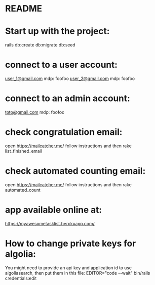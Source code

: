 # README

# Start up with the project: 
rails db:create db:migrate db:seed 

# connect to a user account: 
user_1@gmail.com mdp: foofoo
user_2@gmail.com mdp: foofoo

# connect to an admin account: 
toto@gmail.com mdp: foofoo

# check congratulation email: 
open https://mailcatcher.me/ follow instructions and then rake list_finished_email

# check automated counting email: 
open https://mailcatcher.me/ follow instructions and then rake automated_count

# app available online at:
https://myawesometasklist.herokuapp.com/

# How to change private keys for algolia:
You might need to provide an api key and application id to use algoliasearch, 
then put them in this file:
EDITOR="code --wait" bin/rails credentials:edit
